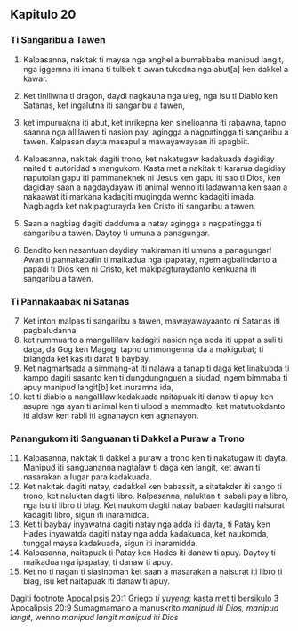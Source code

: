 Kapitulo 20
-----------

### Ti Sangaribu a Tawen

1. Kalpasanna, nakitak ti maysa nga anghel a bumabbaba manipud langit, nga iggemna iti imana ti tulbek ti awan tukodna nga abut[a] ken dakkel a kawar.
2. Ket tiniliwna ti dragon, daydi nagkauna nga uleg, nga isu ti Diablo ken Satanas, ket ingalutna iti sangaribu a tawen,
3. ket impuruakna iti abut, ket inrikepna ken sinelioanna iti rabawna, tapno saanna nga allilawen ti nasion pay, agingga a nagpatingga ti sangaribu a tawen. Kalpasan dayta masapul a mawayawayaan iti apagbiit.

4. Kalpasanna, nakitak dagiti trono, ket nakatugaw kadakuada dagidiay naited ti autoridad a mangukom. Kasta met a nakitak ti kararua dagidiay naputolan gapu iti pammaneknek ni Jesus ken gapu iti sao ti Dios, ken dagidiay saan a nagdaydayaw iti animal wenno iti ladawanna ken saan a nakaawat iti markana kadagiti mugingda wenno kadagiti imada. Nagbiagda ket nakipagturayda ken Cristo iti sangaribu a tawen.
5. Saan a nagbiag dagiti dadduma a natay agingga a nagpatingga ti sangaribu a tawen. Daytoy ti umuna a panagungar.
6. Bendito ken nasantuan daydiay makiraman iti umuna a panagungar! Awan ti pannakabalin ti maikadua nga ipapatay, ngem agbalindanto a papadi ti Dios ken ni Cristo, ket makipagturaydanto kenkuana iti sangaribu a tawen.

### Ti Pannakaabak ni Satanas

7. Ket inton malpas ti sangaribu a tawen, mawayawayaanto ni Satanas iti pagbaludanna
8. ket rummuarto a mangallilaw kadagiti nasion nga adda iti uppat a suli ti daga, da Gog ken Magog, tapno ummongenna ida a makigubat; ti bilangda ket kas iti darat ti baybay.
9. Ket nagmartsada a simmang-at iti nalawa a tanap ti daga ket linakubda ti kampo dagiti sasanto ken ti dungdungnguen a siudad, ngem bimmaba ti apuy manipud langit[b] ket inuramna ida,
10. ket ti diablo a nangallilaw kadakuada naitapuak iti danaw ti apuy ken asupre nga ayan ti animal ken ti ulbod a mammadto, ket matutuokdanto iti aldaw ken rabii iti agnanayon ken agnanayon.

### Panangukom iti Sanguanan ti Dakkel a Puraw a Trono

11. Kalpasanna, nakitak ti dakkel a puraw a trono ken ti nakatugaw iti dayta. Manipud iti sanguananna nagtalaw ti daga ken langit, ket awan ti nasarakan a lugar para kadakuada.
12. Ket nakitak dagiti natay, dadakkel ken babassit, a sitatakder iti sango ti trono, ket naluktan dagiti libro. Kalpasanna, naluktan ti sabali pay a libro, nga isu ti libro ti biag. Ket naukom dagiti natay babaen kadagiti naisurat kadagiti libro, sigun iti inaramidda.
13. Ket ti baybay inyawatna dagiti natay nga adda iti dayta, ti Patay ken Hades inyawatda dagiti natay nga adda kadakuada, ket naukomda, tunggal maysa kadakuada, sigun iti inaramidda.
14. Kalpasanna, naitapuak ti Patay ken Hades iti danaw ti apuy. Daytoy ti maikadua nga ipapatay, ti danaw ti apuy.
15. Ket no ti nagan ti siasinoman ket saan a masarakan a naisurat iti libro ti biag, isu ket naitapuak iti danaw ti apuy.

Dagiti footnote
Apocalipsis 20:1 Griego *ti yuyeng*; kasta met ti bersikulo 3
Apocalipsis 20:9 Sumagmamano a manuskrito *manipud iti Dios, manipud langit*, wenno *manipud langit manipud iti Dios*